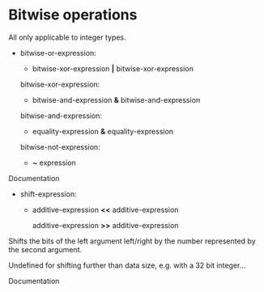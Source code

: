 <div id="bitwise-operations" class="section level1">

Bitwise operations
==================

All only applicable to integer types.

-   bitwise-or-expression:

    -   bitwise-xor-expression **|** bitwise-xor-expression

    bitwise-xor-expression:

    -   bitwise-and-expression **&** bitwise-and-expression

    bitwise-and-expression:

    -   equality-expression **&** equality-expression

    bitwise-not-expression:

    -   **\~** expression

Documentation

-   shift-expression:

    -   additive-expression **\<\<** additive-expression

        additive-expression **\>\>** additive-expression

Shifts the bits of the left argument left/right by the number
represented by the second argument.

Undefined for shifting further than data size, e.g. with a 32 bit
integer...

Documentation

</div>
